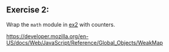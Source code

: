 ## Exercise 2:

Wrap the `math` module in [ex2](./ex2) with counters.

https://developer.mozilla.org/en-US/docs/Web/JavaScript/Reference/Global_Objects/WeakMap
